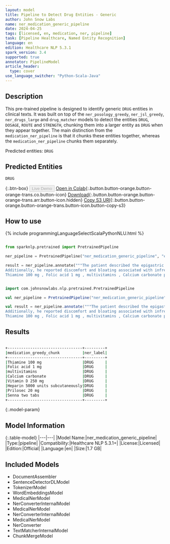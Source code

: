 ```yaml
---
layout: model
title: Pipeline to Detect Drug Entities - Generic
author: John Snow Labs
name: ner_medication_generic_pipeline
date: 2024-04-25
tags: [licensed, en, medication, ner, pipeline]
task: [Pipeline Healthcare, Named Entity Recognition]
language: en
edition: Healthcare NLP 5.3.1
spark_version: 3.4
supported: true
annotator: PipelineModel
article_header:
  type: cover
use_language_switcher: "Python-Scala-Java"
---
```


## Description

This pre-trained pipeline is designed to identify generic `DRUG` entities in clinical texts. It was built on top of the `ner_posology_greedy`, `ner_jsl_greedy`, `ner_drugs_large` and `drug_matcher` models to detect the entities `DRUG`, `DOSAGE`, `ROUTE` and `STRENGTH`, chunking them into a larger entity as `DRUG` when they appear together.
The main distinction from the `medication_ner_pipeline` is that it chunks these entities together, whereas the `medication_ner_pipeline` chunks them separately.

Predicted entities: `DRUG`

## Predicted Entities

`DRUG`


{:.btn-box}
<button class="button button-orange" disabled>Live Demo</button>
[Open in Colab](https://colab.research.google.com/github/JohnSnowLabs/spark-nlp-workshop/blob/master/healthcare-nlp/07.0.Pretrained_Clinical_Pipelines.ipynb){:.button.button-orange.button-orange-trans.co.button-icon}
[Download](https://s3.amazonaws.com/auxdata.johnsnowlabs.com/clinical/models/ner_medication_generic_pipeline_en_5.3.1_3.4_1714047578702.zip){:.button.button-orange.button-orange-trans.arr.button-icon.hidden}
[Copy S3 URI](s3://auxdata.johnsnowlabs.com/clinical/models/ner_medication_generic_pipeline_en_5.3.1_3.4_1714047578702.zip){:.button.button-orange.button-orange-trans.button-icon.button-copy-s3}

## How to use



<div class="tabs-box" markdown="1">
{% include programmingLanguageSelectScalaPythonNLU.html %}
  
```python

from sparknlp.pretrained import PretrainedPipeline

ner_pipeline = PretrainedPipeline("ner_medication_generic_pipeline", "en", "clinical/models")

result = ner_pipeline.annotate("""The patient described the epigastric pain as burning and worsening after meals, often accompanied by heartburn and regurgitation, particularly when lying down.
Additionally, he reported discomfort and bloating associated with infrequent bowel movements. In response, his doctor prescribed a regimen tailored to his conditions:
Thiamine 100 mg , Folic acid 1 mg , multivitamins , Calcium carbonate plus Vitamin D 250 mg , Heparin 5000 units subcutaneously , Prilosec 20 mg , Senna two tabs .""")

```
```scala

import com.johnsnowlabs.nlp.pretrained.PretrainedPipeline

val ner_pipeline = PretrainedPipeline("ner_medication_generic_pipeline", "en", "clinical/models")

val result = ner_pipeline.annotate("""The patient described the epigastric pain as burning and worsening after meals, often accompanied by heartburn and regurgitation, particularly when lying down.
Additionally, he reported discomfort and bloating associated with infrequent bowel movements. In response, his doctor prescribed a regimen tailored to his conditions:
Thiamine 100 mg , Folic acid 1 mg , multivitamins , Calcium carbonate plus Vitamin D 250 mg , Heparin 5000 units subcutaneously , Prilosec 20 mg , Senna two tabs .""")

```
</div>

## Results

```bash

+---------------------------------+---------+
|medication_greedy_chunk          |ner_label|
+---------------------------------+---------+
|Thiamine 100 mg                  |DRUG     |
|Folic acid 1 mg                  |DRUG     |
|multivitamins                    |DRUG     |
|Calcium carbonate                |DRUG     |
|Vitamin D 250 mg                 |DRUG     |
|Heparin 5000 units subcutaneously|DRUG     |
|Prilosec 20 mg                   |DRUG     |
|Senna two tabs                   |DRUG     |
+---------------------------------+---------+

```

{:.model-param}
## Model Information

{:.table-model}
|---|---|
|Model Name:|ner_medication_generic_pipeline|
|Type:|pipeline|
|Compatibility:|Healthcare NLP 5.3.1+|
|License:|Licensed|
|Edition:|Official|
|Language:|en|
|Size:|1.7 GB|

## Included Models

- DocumentAssembler
- SentenceDetectorDLModel
- TokenizerModel
- WordEmbeddingsModel
- MedicalNerModel
- NerConverterInternalModel
- MedicalNerModel
- NerConverterInternalModel
- MedicalNerModel
- NerConverter
- TextMatcherInternalModel
- ChunkMergeModel
